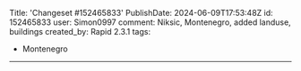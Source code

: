 Title: 'Changeset #152465833'
PublishDate: 2024-06-09T17:53:48Z
id: 152465833
user: Simon0997
comment: Niksic, Montenegro, added landuse, buildings
created_by: Rapid 2.3.1
tags:
- Montenegro

---
